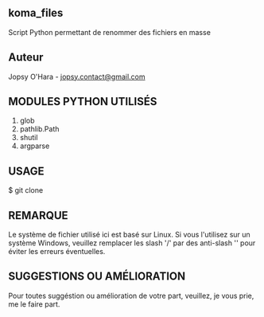 ## koma_files

Script Python permettant de renommer des fichiers en masse

## Auteur

Jopsy O'Hara - jopsy.contact@gmail.com

## MODULES PYTHON UTILISÉS

1. glob
2. pathlib.Path
3. shutil
4. argparse

## USAGE

$ git clone 

## REMARQUE

Le système de fichier utilisé ici est basé sur Linux. Si vous l'utilisez sur un système Windows, veuillez remplacer les slash '/' par des anti-slash '\' pour éviter les erreurs éventuelles.

## SUGGESTIONS OU AMÉLIORATION

Pour toutes suggéstion ou amélioration de votre part, veuillez, je vous prie, me le faire part.
